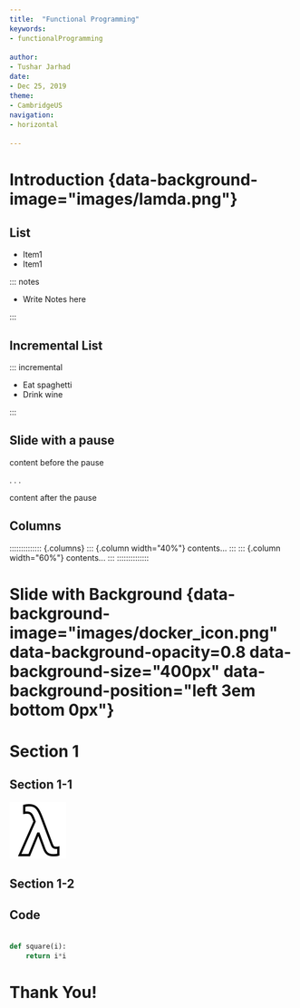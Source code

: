 ```yaml
---
title:  "Functional Programming"
keywords:
- functionalProgramming

author:
- Tushar Jarhad
date:
- Dec 25, 2019
theme: 
- CambridgeUS
navigation:
- horizontal

---
```


# Introduction {data-background-image="images/lamda.png"}



## List 

- Item1
- Item1

::: notes

- Write Notes here


:::

## Incremental List

::: incremental

- Eat spaghetti
- Drink wine

:::

## Slide with a pause

content before the pause

. . .

content after the pause

## Columns

:::::::::::::: {.columns}
::: {.column width="40%"}
contents...
:::
::: {.column width="60%"}
contents...
:::
::::::::::::::

# Slide with Background {data-background-image="images/docker_icon.png" data-background-opacity=0.8 data-background-size="400px" data-background-position="left 3em bottom 0px"}

# Section 1

## Section 1-1

![Image](images/lambda-100.png)

## Section 1-2


## Code

```python

def square(i):
    return i*i

```


# Thank You!
